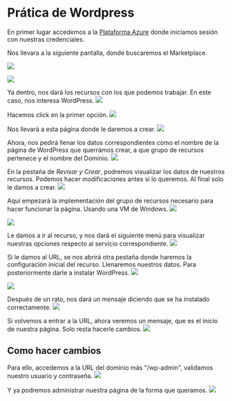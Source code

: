 # Prática de Wordpress #

En primer lugar accedemos a la [ Plataforma Azure](http://portal.azure.com/) donde iniciamos sesión con nuestras credenciales.

Nos llevara a la siguiente pantalla, donde buscaremos el Marketplace.

![](.\img\1.jpg)

![](img\2.jpg)

Ya dentro, nos dará los recursos con los que podemos trabajar. En este caso, nos interesa WordPress.
![](img\3.jpg)

Hacemos click en la primer opción.
![](img\4.jpg)

Nos llevará a esta página donde le daremos a crear.
![](img\5.jpg)

Ahora, nos pedirá llenar los datos correspondientes como el nombre de la página de WordPress que querrámos crear, a que grupo de recursos pertenece y el nombre del Dominio.
![](img\6.jpg)

En la pestaña de *Revisar y Crear*, podremos visualizar los datos de nuestros recursos. Podemos hacer modificaciones antes si lo queremos. Al final solo le damos a crear.
![](img\7.jpg)

Aquí empezará la implementación del grupo de recursos necesario para hacer funcionar la página. Usando una VM de Windows.
![](img\8.jpg)

![](img\9.jpg)

Le damos a ir al recurso, y nos dará el siguiente menú para visualizar nuestras opciones respecto al servicio correspondiente.
![](img\10.jpg)

Si le damos al URL, se nos abrirá otra pestaña donde haremos la configuración inicial del recurso. Llenaremos nuestros datos. Para posteriormente darle a instalar WordPress.
![](img\11.jpg)

![](img\12.jpg)

Después de un rato, nos dará un mensaje diciendo que se ha instalado correctamente. 
![](img\13.jpg)

Si volvemos a entrar a la URL, ahora veremos un mensaje, que es el inicio de nuestra página. Solo resta hacerle cambios.
![](img\14.jpg)

## Como hacer cambios ##

Para ello, accedemos a la URL del dominio más "/wp-admin", validamos nuestro usuario y contraseña.
![](img\15.jpg)

Y ya podremos administrar nuestra página de la forma que queramos. 
![](img\16.jpg)